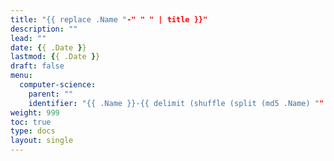 ```yaml
---
title: "{{ replace .Name "-" " " | title }}"
description: ""
lead: ""
date: {{ .Date }}
lastmod: {{ .Date }}
draft: false
menu:
  computer-science:
    parent: ""
    identifier: "{{ .Name }}-{{ delimit (shuffle (split (md5 .Name) "" )) "" }}"
weight: 999
toc: true
type: docs
layout: single
---
```

